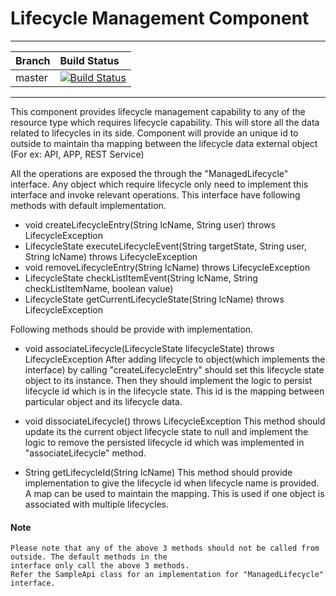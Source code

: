 # Lifecycle Management Component

---
|  Branch | Build Status |
| :------ |:------------ |
| master  | [![Build Status](https://wso2.org/jenkins/buildStatus/icon?job=platform-builds/carbon-lcm)](https://wso2.org/jenkins/job/platform-builds/job/carbon-lcm/) |
---

This component provides lifecycle management capability to any of the resource type which requires lifecycle capability.
This will store all the data related to lifecycles in its side. Component will provide an unique id to outside to
maintain tha mapping between the lifecycle data external object (For ex: API, APP, REST Service)

All the operations are exposed the through the "ManagedLifecycle" interface. Any object which require lifecycle only
need to implement this interface and invoke relevant operations.
This interface have following methods with default implementation.

* void createLifecycleEntry(String lcName, String user) throws LifecycleException
* LifecycleState executeLifecycleEvent(String targetState, String user, String lcName)
              throws LifecycleException
* void removeLifecycleEntry(String lcName) throws LifecycleException
* LifecycleState checkListItemEvent(String lcName, String checkListItemName, boolean value)
* LifecycleState getCurrentLifecycleState(String lcName) throws LifecycleException

Following methods should be provide with implementation.

* void associateLifecycle(LifecycleState lifecycleState) throws LifecycleException
    After adding lifecycle to object(which implements the interface) by calling "createLifecycleEntry" should set this
    lifecycle state object to its instance. Then they should implement the logic to persist lifecycle id which is in
    the lifecycle state. This id is the mapping between particular object and its lifecycle data.

* void dissociateLifecycle() throws LifecycleException
    This method should update its the current object lifecycle state to null and implement the logic to remove the
    persisted lifecycle id which was implemented in "associateLifecycle" method.

* String getLifecycleId(String lcName)
    This method should provide implementation to give the lifecycle id when lifecycle name is provided. A map can be
    used to maintain the mapping. This is used if one object is associated with multiple lifecycles.

#### Note
    Please note that any of the above 3 methods should not be called from outside. The default methods in the
    interface only call the above 3 methods.
    Refer the SampleApi class for an implementation for "ManagedLifecycle" interface.



